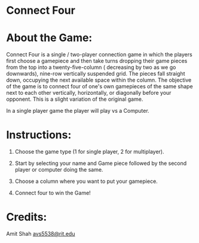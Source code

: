 # Connect Four

# About the Game:

Connect Four is a single / two-player connection game in which the players first choose a gamepiece and then take turns dropping their game pieces from the top into a twenty-five-column ( decreasing by two as we go downwards), nine-row vertically suspended grid. The pieces fall straight down, occupying the next available space within the column. The objective of the game is to connect four of one's own gamepieces of the same shape next to each other vertically, horizontally, or diagonally before your opponent. This is a slight variation of the original game.

In a single player game the player will play vs a Computer.

# Instructions:

1. Choose the game type (1 for single player, 2 for multiplayer).
 
2. Start by selecting your name and Game piece followed by the second player or computer doing the same.

3. Choose a column where you want to put your gamepiece.

4. Connect four to win the Game!

# Credits:

Amit Shah
avs5538@rit.edu
